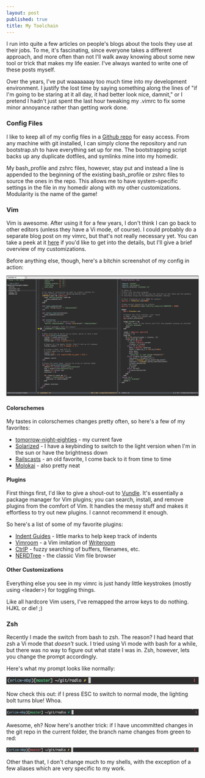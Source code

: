 ```yaml
--- 
layout: post
published: true
title: My Toolchain
---
```


I run into quite a few articles on people's blogs about the tools they use at their jobs. To me, it's fascinating, since everyone takes a different approach, and more often than not I'll walk away knowing about some new tool or trick that makes my life easier. I've always wanted to write one of these posts myself.

Over the years, I've put waaaaaaay too much time into my development environment. I justify the lost time by saying something along the lines of "if I'm going to be staring at it all day, it had better look nice, damnit," or I pretend I hadn't just spent the last hour tweaking my .vimrc to fix some minor annoyance rather than getting work done.

### Config Files

I like to keep all of my config files in a [Github repo](http://github.com/eric-wood/dotfiles) for easy access. From any machine with git installed, I can simply clone the repository and run bootstrap.sh to have everything set up for me. The bootstrapping script backs up any duplicate dotfiles, and symlinks mine into my homedir.

My bash_profile and zshrc files, however, stay put and instead a line is appended to the beginning of the existing bash_profile or zshrc files to source the ones in the repo. This allows me to have system-specific settings in the file in my homedir along with my other customizations. Modularity is the name of the game!

### Vim

Vim is awesome. After using it for a few years, I don't think I can go back to other editors (unless they have a Vi mode, of course). I could probably do a separate blog post on my vimrc, but that's not really necessary yet. You can take a peek at it [here](https://github.com/eric-wood/dotfiles/blob/master/.vimrc) if you'd like to get into the details, but I'll give a brief overview of my customizations.

Before anything else, though, here's a bitchin screenshot of my config in action:

<a href="/static/toolchain/images/vim_demo.png"><img src="/static/images/toolchain/vim_demo.png"></a>

#### Colorschemes

My tastes in colorschemes changes pretty often, so here's a few of my favorites:
* [tomorrow-night-eighties](https://github.com/chriskempson/tomorrow-theme) - my current fave
* [Solarized](http://ethanschoonover.com/solarized) - I have a keybinding to switch to the light version when I'm in the sun or have the brightness down
* [Railscasts](http://www.vim.org/scripts/script.php?script_id=2175) - an old favorite, I come back to it from time to time
* [Molokai](https://github.com/tomasr/molokai) - also pretty neat

#### Plugins

First things first, I'd like to give a shout-out to [Vundle](https://github.com/gmarik/vundle). It's essentially a package manager for Vim plugins; you can search, install, and remove plugins from the comfort of Vim. It handles the messy stuff and makes it effortless to try out new plugins. I cannot recommend it enough.

So here's a list of some of my favorite plugins:
* [Indent Guides](https://github.com/nathanaelkane/vim-indent-guides) - little marks to help keep track of indents
* [Vimroom](http://projects.mikewest.org/vimroom/) - a Vim imitation of [Writeroom](http://www.hogbaysoftware.com/products/writeroom)
* [CtrlP](http://www.vim.org/scripts/script.php?script_id=3736) - fuzzy searching of buffers, filenames, etc.
* [NERDTree](http://www.vim.org/scripts/script.php?script_id=1658) - the classic Vim file browser

#### Other Customizations

Everything else you see in my vimrc is just handy little keystrokes (mostly using &lt;leader&gt;) for toggling things.

Like all hardcore Vim users, I've remapped the arrow keys to do nothing. HJKL or die! ;)

### Zsh

Recently I made the switch from bash to zsh. The reason? I had heard that zsh a Vi mode that *doesn't* suck. I tried using Vi mode with bash for a while, but there was no way to figure out what state I was in. Zsh, however, lets you change the prompt accordingly.

Here's what my prompt looks like normally:

<a href="/static/images/toolchain/zsh_insert.png"><img src="/static/images/toolchain/zsh_insert.png"></a>

Now check this out: if I press ESC to switch to normal mode, the lighting bolt turns blue! Whoa.

<a href="/static/images/toolchain/zsh_normal.png"><img src="/static/images/toolchain/zsh_normal.png"></a>

Awesome, eh? Now here's another trick: if I have uncommitted changes in the git repo in the current folder, the branch name changes from green to red:

<a href="/static/images/toolchain/zsh_changes.png"><img src="/static/images/toolchain/zsh_changes.png"></a>

Other than that, I don't change much to my shells, with the exception of a few aliases which are very specific to my work.
